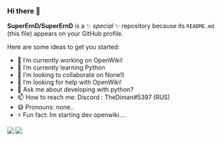 ### Hi there 👋


**SuperErnD/SuperErnD** is a ✨ _special_ ✨ repository because its `README.md` (this file) appears on your GitHub profile.

Here are some ideas to get you started:

- 🔭 I’m currently working on OpenWiki!
- 🌱 I’m currently learning Python
- 👯 I’m looking to collaborate on None!)
- 🤔 I’m looking for help with OpenWiki!
- 💬 Ask me about developing with python?
- 📫 How to reach me: Discord : TheDiman#5397 (RUS)
- 😄 Pronouns: none..
- ⚡ Fun fact: Im starting dev openwiki....


<a href="https://github.com/SuperErnD">
  <img align="left" src="https://github-readme-stats.vercel.app/api?username=SuperErnD" />
</a>
<a href="https://github.com/SuperErnD">
  <img align="left" src="https://github-readme-stats.vercel.app/api/top-langs/?username=SuperErnD" />
</a>
